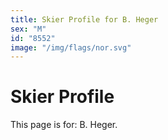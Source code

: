 ```yaml
---
title: Skier Profile for B. Heger
sex: "M"
id: "8552"
image: "/img/flags/nor.svg" 
---
```


# Skier Profile

This page is for: B. Heger.
    